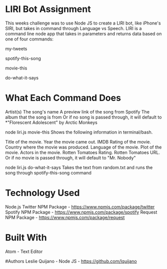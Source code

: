 
# LIRI Bot Assignment

This weeks challenge was to use Node JS to create a LIRI bot, like iPhone's SIRI, but takes in command through Language vs Speech. LIRI is a command line node app that takes in parameters and returns data based on one of four commands:

my-tweets

spotify-this-song

movie-this

do-what-it-says

# What Each Command Does
Artist(s)
The song's name
A preview link of the song from Spotify
The album that the song is from
Or if no song is passed through, it will default to *"Florescent Adolescent" by Arctic Monkeys

node liri.js movie-this <movie name>
Shows the following information in terminal/bash.

Title of the movie.
Year the movie came out.
IMDB Rating of the movie.
Country where the movie was produced.
Language of the movie.
Plot of the movie.
Actors in the movie.
Rotten Tomatoes Rating.
Rotten Tomatoes URL.
Or if no movie is passed through, it will default to "Mr. Nobody"

node liri.js do-what-it-says
Takes the text from random.txt and runs the song through spotify-this-song command

# Technology Used
Node.js
Twitter NPM Package - https://www.npmjs.com/package/twitter
Spotify NPM Package - https://www.npmjs.com/package/spotify
Request NPM Package - https://www.npmjs.com/package/request

# Built With
Atom - Text Editor

#Authors
Leslie Quijano - Node JS - https://github.com/lquijano
